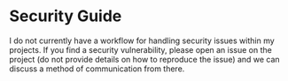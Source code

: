 # Security Guide

I do not currently have a workflow for handling security issues within my projects. If you find a security vulnerability, please open an issue on the project (do not provide details on how to reproduce the issue) and we can discuss a method of communication from there.
